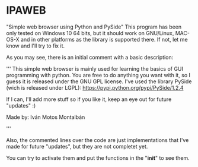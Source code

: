 # IPAWEB
"Simple web browser using Python and PySide"
This program has been only tested on Windows 10 64 bits, but it should work on GNU/Linux, MAC-OS-X and in other platforms as the library is supported there. If not, let me know and I'll try to fix it.

As you may see, there is an initial comment with a basic description:

'''
This simple web browser is mainly used for learning the basics of GUI programming with python.
You are free to do anything you want with it, so I guess it is released under the GNU GPL license. 
I've used the library PySide (wich is released under LGPL): https://pypi.python.org/pypi/PySide/1.2.4 
	
If I can, I'll add more stuff so if you like it, keep an eye out for future "updates" :)


Made by: Iván Motos Montalbán


'''

Also, the commented lines over the code are just implementations that I've made for future "updates", but they are not completet yet.

You can try to activate them and put the functions in the "__init__" to see them.



